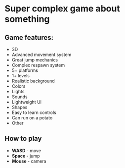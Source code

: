 # Super complex game about something

## Game features:
  * 3D
  * Advanced movement system
  * Great jump mechanics
  * Complex respawn system
  * 5+ platforms
  * 1+ levels
  * Realistic background
  * Colors
  * Lights
  * Sounds
  * Lightweight UI
  * Shapes
  * Easy to learn controls
  * Can run on a potato
  * Other

## How to play
  * **WASD** - move
  * **Space** - jump
  * **Mouse** - camera
